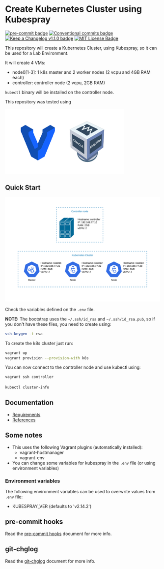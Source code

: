 # Create Kubernetes Cluster using Kubespray

[![pre-commit badge][pre-commit-badge]][pre-commit] [![Conventional commits badge][conventional-commits-badge]][conventional-commits] [![Keep a Changelog v1.1.0 badge][keep-a-changelog-badge]][keep-a-changelog] [![MIT License Badge][license-badge]][license]

This repository will create a Kubernetes Cluster, using Kubespray,
so it can be used for a Lab Environment.

It will create 4 VMs:

- node0[1-3]: 1 k8s master and 2 worker nodes (2 vcpu and 4GB RAM each)
- controller: controller node (2 vcpu, 2GB RAM)

`kubectl` binary will be installed on the controller node.

This repository was tested using

![Test Env](docs/images/tested.png)

## Quick Start

![Lab Environment](docs/images/lab.png)

Check the variables defined on the `.env` file.

**NOTE:** The bootstrap uses the ```~/.ssh/id_rsa``` and ```~/.ssh/id_rsa.pub```,
so if you don't have these files, you need to create using:

```bash
ssh-keygen -t rsa
```

To create the k8s cluster just run:

```bash
vagrant up
vagrant provision --provision-with k8s
```

You can now connect to the controller node and use kubectl using:

```bash
vagrant ssh controller

kubectl cluster-info
```

## Documentation

- [Requirements](docs/requirements.md)
- [References](docs/references.md)

## Some notes

- This uses the following Vagrant plugins (automatically installed):
  - vagrant-hostmanager
  - vagrant-env
- You can change some variables for kubespray in the `.env` file (or using environment variables)

### Environment variables

The following environment variables can be used to overwrite values from `.env` file:

- KUBESPRAY_VER (defaults to 'v2.14.2')

## pre-commit hooks

Read the [pre-commit hooks](docs/pre-commit-hooks.md) document for more info.

## git-chglog

Read the [git-chglog](docs/git-chlog.md) document for more info.

[pre-commit]: https://github.com/pre-commit/pre-commit
[pre-commit-badge]: https://img.shields.io/badge/pre--commit-enabled-brightgreen?logo=pre-commit&logoColor=white
[conventional-commits-badge]: https://img.shields.io/badge/Conventional%20Commits-1.0.0-green.svg
[conventional-commits]: https://conventionalcommits.org
[keep-a-changelog-badge]: https://img.shields.io/badge/changelog-Keep%20a%20Changelog%20v1.1.0-%23E05735
[keep-a-changelog]: https://keepachangelog.com/en/1.0.0/
[license]: ./LICENSE
[license-badge]: https://img.shields.io/badge/license-MIT-green.svg
[changelog]: ./CHANGELOG.md
[changelog-badge]: https://img.shields.io/badge/changelog-Keep%20a%20Changelog%20v1.1.0-%23E05735
